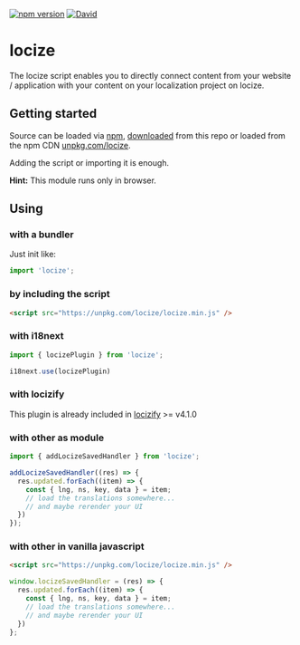 [![npm version](https://img.shields.io/npm/v/locize.svg?style=flat-square)](https://www.npmjs.com/package/locize)
[![David](https://img.shields.io/david/locize/locize.svg?style=flat-square)](https://david-dm.org/locize/locize)

# locize

The locize script enables you to directly connect content from your website / application with your content on your localization project on locize.


## Getting started

Source can be loaded via [npm](https://www.npmjs.com/package/locize), [downloaded](https://github.com/locize/locize/blob/master/locize.min.js) from this repo or loaded from the npm CDN [unpkg.com/locize](https://unpkg.com/locize/locize.min.js).

Adding the script or importing it is enough.

**Hint:** This module runs only in browser.

## Using

### with a bundler

Just init like:

```js
import 'locize';
```

### by including the script

```html
<script src="https://unpkg.com/locize/locize.min.js" />
```

### with i18next

```js
import { locizePlugin } from 'locize';

i18next.use(locizePlugin)
```

### with locizify

This plugin is already included in [locizify](https://github.com/locize/locizify) >= v4.1.0


### with other as module

```js
import { addLocizeSavedHandler } from 'locize';

addLocizeSavedHandler((res) => {
  res.updated.forEach((item) => {
    const { lng, ns, key, data } = item;
    // load the translations somewhere...
    // and maybe rerender your UI
  })
});
```

### with other in vanilla javascript
```html
<script src="https://unpkg.com/locize/locize.min.js" />
```
```js
window.locizeSavedHandler = (res) => {
  res.updated.forEach((item) => {
    const { lng, ns, key, data } = item;
    // load the translations somewhere...
    // and maybe rerender your UI
  })
};
```
